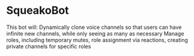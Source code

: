 # SqueakoBot

This bot will:
  Dynamically clone voice channels so that users can have infinite new channels, while only seeing as many as necessary
  Manage roles, including temporary mutes, role assignment via reactions, creating private channels for specific roles
